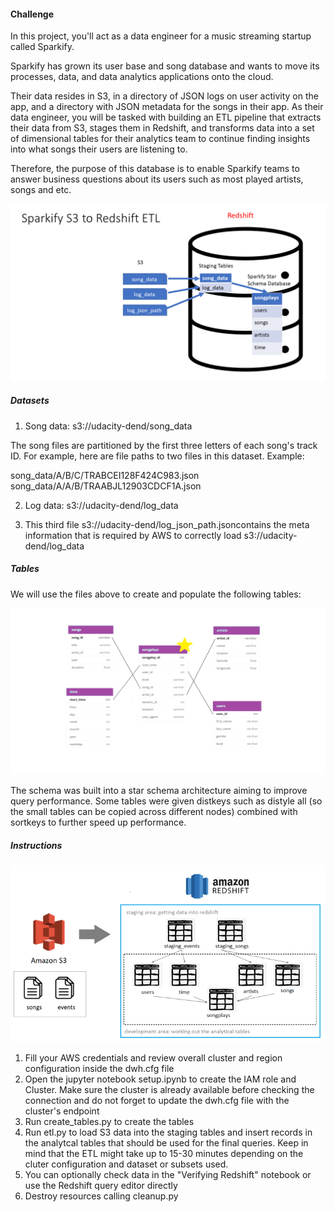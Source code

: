 #### Challenge

In this project, you'll act as a data engineer for a music streaming startup called Sparkify.

Sparkify has grown its user base and song database and wants to move its processes, data, and data analytics applications onto the cloud.

Their data resides in S3, in a directory of JSON logs on user activity on the app, and a directory with JSON metadata for the songs in their app. As their data engineer, you will be tasked with building an ETL pipeline that extracts their data from S3, stages them in Redshift, and transforms data into a set of dimensional tables for their analytics team to continue finding insights into what songs their users are listening to.

Therefore, the purpose of this database is to enable Sparkify teams to answer business questions about its users such as most played artists, songs and etc. 

![alt text](./images/sparkify-s3-to-redshift-etl.png "Sparkify S3 to Redshift ETL")

##### Datasets

1. Song data: s3://udacity-dend/song_data

The song files are partitioned by the first three letters of each song's track ID. For example, here are file paths to two files in this dataset. Example:

song_data/A/B/C/TRABCEI128F424C983.json
song_data/A/A/B/TRAABJL12903CDCF1A.json

2. Log data: s3://udacity-dend/log_data

3. This third file s3://udacity-dend/log_json_path.jsoncontains the meta information that is required by AWS to correctly load s3://udacity-dend/log_data

##### Tables

We will use the files above to create and populate the following tables:

![alt text](./images/schema.png "Table schema")

The schema was built into a star schema architecture aiming to improve query performance. Some tables were given distkeys such as distyle all (so the small tables can be copied across different nodes) combined with sortkeys to further speed up performance.

##### Instructions

![alt text](./images/architecture-2.png "Architecture")

1. Fill your AWS credentials and review overall cluster and region configuration inside the dwh.cfg file
2. Open the jupyter notebook setup.ipynb to create the IAM role and Cluster. Make sure the cluster is already available before checking the connection and do not forget to update the dwh.cfg file with the cluster's endpoint
3. Run create_tables.py to create the tables
4. Run etl.py to load S3 data into the staging tables and insert records in the analytcal tables that should be used for the final queries. Keep in mind that the ETL might take up to 15-30 minutes depending on the cluter configuration and dataset or subsets used.
5. You can optionally check data in the "Verifying Redshift" notebook or use the Redshift query editor directly
6. Destroy resources calling cleanup.py
